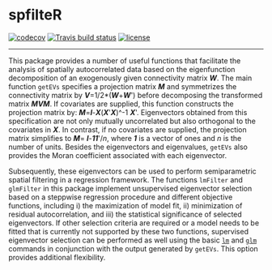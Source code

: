 # spfilteR

<!-- badges: start -->
[![codecov](https://codecov.io/gh/sjuhl/spfilteR/branch/master/graph/badge.svg)](https://codecov.io/gh/sjuhl/spfilteR)
  [![Travis build status](https://travis-ci.com/sjuhl/spfilteR.svg?branch=master)](https://travis-ci.com/sjuhl/spfilteR)
  [![license](https://img.shields.io/badge/license-GPL--3-blue.svg)](https://www.gnu.org/licenses/gpl-3.0.en.html)
<!-- badges: end -->
---

This package provides a number of useful functions that facilitate the analysis of spatially autocorrelated data based on the eigenfunction decomposition of an exogenously given connectivity matrix ***W***. The main function `getEVs` specifies a projection matrix ***M*** and symmetrizes the connectivity matrix by ***V***=1/2*(***W***+***W***') before decomposing the transformed matrix ***MVM***. If covariates are supplied, this function constructs the projection matrix by: ***M***=***I***-***X***(***X***'***X***)^-1 ***X***'. Eigenvectors obtained from this specification are not only mutually uncorrelated but also orthogonal to the covariates in ***X***. In contrast, if no covariates are supplied, the projection matrix simplifies to ***M***= ***I***-***11***'/*n*, where ***1*** is a vector of ones and *n* is the number of units. Besides the eigenvectors and eigenvalues, `getEVs` also provides the Moran coefficient associated with each eigenvector.

Subsequently, these eigenvectors can be used to perform semiparametric spatial filtering in a regression framework. The functions `lmFilter` and `glmFilter` in this package implement unsupervised eigenvector selection based on a steppwise regression procedure and different objective functions, including i) the maximization of model fit, ii) minimization of residual autocorrelation, and iii) the statistical significance of selected eigenvectors. If other selection criteria are required or a model needs to be fitted that is currently not supported by these two functions, supervised eigenvector selection can be performed as well using the basic [```lm```](https://www.rdocumentation.org/packages/stats/versions/3.6.2/topics/lm) and [```glm```](https://www.rdocumentation.org/packages/stats/versions/3.6.2/topics/glm) commands in conjunction with the output generated by `getEVs`. This option provides additional flexibility.
